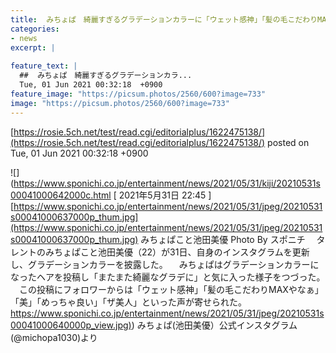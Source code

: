 ```yaml
---
title:  みちょぱ　綺麗すぎるグラデーションカラーに「ウェット感神」「髪の毛こだわりMAX」「美」の声  
categories:
- news
excerpt: |
  
feature_text: |
  ##  みちょぱ　綺麗すぎるグラデーションカラ...
  Tue, 01 Jun 2021 00:32:18  +0900
feature_image: "https://picsum.photos/2560/600?image=733"
image: "https://picsum.photos/2560/600?image=733"
---
```


[https://rosie.5ch.net/test/read.cgi/editorialplus/1622475138/](https://rosie.5ch.net/test/read.cgi/editorialplus/1622475138/)
posted on Tue, 01 Jun 2021 00:32:18  +0900

<!--more-->

![](https://www.sponichi.co.jp/entertainment/news/2021/05/31/kiji/20210531s00041000642000c.html [ 2021年5月31日 22:45 ] [https://www.sponichi.co.jp/entertainment/news/2021/05/31/jpeg/20210531s00041000637000p_thum.jpg](https://www.sponichi.co.jp/entertainment/news/2021/05/31/jpeg/20210531s00041000637000p_thum.jpg) みちょぱこと池田美優 Photo By スポニチ 　タレントのみちょぱこと池田美優（22）が31日、自身のインスタグラムを更新し、グラデーションカラーを披露した。 　みちょぱはグラデーションカラーになったヘアを投稿し「またまた綺麗なグラデに」と気に入った様子をつづった。 　この投稿にフォロワーからは「ウェット感神」「髪の毛こだわりMAXやなぁ」「美」「めっちゃ良い」「ザ美人」といった声が寄せられた。 [https://www.sponichi.co.jp/entertainment/news/2021/05/31/jpeg/20210531s00041000640000p_view.jpg)](https://www.sponichi.co.jp/entertainment/news/2021/05/31/jpeg/20210531s00041000640000p_view.jpg)) みちょぱ(池田美優）公式インスタグラム(@michopa1030)より
